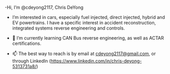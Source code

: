 -Hi, I’m @cdeyong2117, Chris DeYong

- I’m interested in cars, especially fuel injected, direct injected, hybrid and EV powertrains. I have a specific interest in accident reconstruction, integrated systems reverse engineering and controls.

- 🌱 I’m currently learning CAN Bus reverse engineering, as well as ACTAR certifications.

- 📫 The best way to reach is by email at cdeyong2117@gmail.com, or through LinkedIn (https://www.linkedin.com/in/chris-deyong-5313731a8/)
